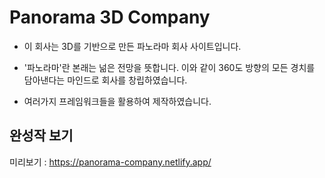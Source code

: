 # Panorama 3D Company

 - 이 회사는 3D를 기반으로 만든 파노라마 회사 사이트입니다.
 - '파노라마'란 본래는 넒은 전망을 뜻합니다. 이와 같이 360도 방향의 모든 경치를 담아낸다는 마인드로 회사를 창립하였습니다.

 - 여러가지 프레임워크들을 활용하여 제작하였습니다.


## 완성작 보기
미리보기 : https://panorama-company.netlify.app/



